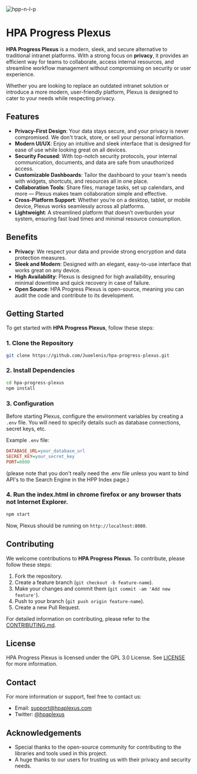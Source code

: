 ![hpp-n-l-p](https://github.com/user-attachments/assets/6ffa5166-4b69-475f-9b2d-edceb1bf8032)

# HPA Progress Plexus

**HPA Progress Plexus** is a modern, sleek, and secure alternative to traditional intranet platforms. With a strong focus on **privacy**, it provides an efficient way for teams to collaborate, access internal resources, and streamline workflow management without compromising on security or user experience.

Whether you are looking to replace an outdated intranet solution or introduce a more modern, user-friendly platform, Plexus is designed to cater to your needs while respecting privacy.

## Features

* **Privacy-First Design**: Your data stays secure, and your privacy is never compromised. We don't track, store, or sell your personal information.
* **Modern UI/UX**: Enjoy an intuitive and sleek interface that is designed for ease of use while looking great on all devices.
* **Security Focused**: With top-notch security protocols, your internal communication, documents, and data are safe from unauthorized access.
* **Customizable Dashboards**: Tailor the dashboard to your team's needs with widgets, shortcuts, and resources all in one place.
* **Collaboration Tools**: Share files, manage tasks, set up calendars, and more — Plexus makes team collaboration simple and effective.
* **Cross-Platform Support**: Whether you’re on a desktop, tablet, or mobile device, Plexus works seamlessly across all platforms.
* **Lightweight**: A streamlined platform that doesn’t overburden your system, ensuring fast load times and minimal resource consumption.

## Benefits

* **Privacy**: We respect your data and provide strong encryption and data protection measures.
* **Sleek and Modern**: Designed with an elegant, easy-to-use interface that works great on any device.
* **High Availability**: Plexus is designed for high availability, ensuring minimal downtime and quick recovery in case of failure.
* **Open Source**: HPA Progress Plexus is open-source, meaning you can audit the code and contribute to its development.

## Getting Started

To get started with **HPA Progress Plexus**, follow these steps:

### 1. Clone the Repository

```bash
git clone https://github.com/Juoelenis/hpa-progress-plexus.git
```

### 2. Install Dependencies

```bash
cd hpa-progress-plexus
npm install
```

### 3. Configuration

Before starting Plexus, configure the environment variables by creating a `.env` file. You will need to specify details such as database connections, secret keys, etc.

Example `.env` file:

```ini
DATABASE_URL=your_database_url
SECRET_KEY=your_secret_key
PORT=8080
```

(please note that you don't really need the .env file unless you want to bind API's to the Search Engine in the HPP Index page.)

### 4. Run the index.html in chrome firefox or any browser thats not Internet Explorer.

```bash
npm start
```

Now, Plexus should be running on `http://localhost:8080`.

## Contributing

We welcome contributions to **HPA Progress Plexus**. To contribute, please follow these steps:

1. Fork the repository.
2. Create a feature branch (`git checkout -b feature-name`).
3. Make your changes and commit them (`git commit -am 'Add new feature'`).
4. Push to your branch (`git push origin feature-name`).
5. Create a new Pull Request.

For detailed information on contributing, please refer to the [CONTRIBUTING.md](CONTRIBUTING.md).

## License

HPA Progress Plexus is licensed under the GPL 3.0 License. See [LICENSE](LICENSE) for more information.

## Contact

For more information or support, feel free to contact us:

* Email: [support@hpaplexus.com](mailto:support@hpaplexus.com)
* Twitter: [@hpaplexus](https://twitter.com/hpaplexus)

## Acknowledgements

* Special thanks to the open-source community for contributing to the libraries and tools used in this project.
* A huge thanks to our users for trusting us with their privacy and security needs.

